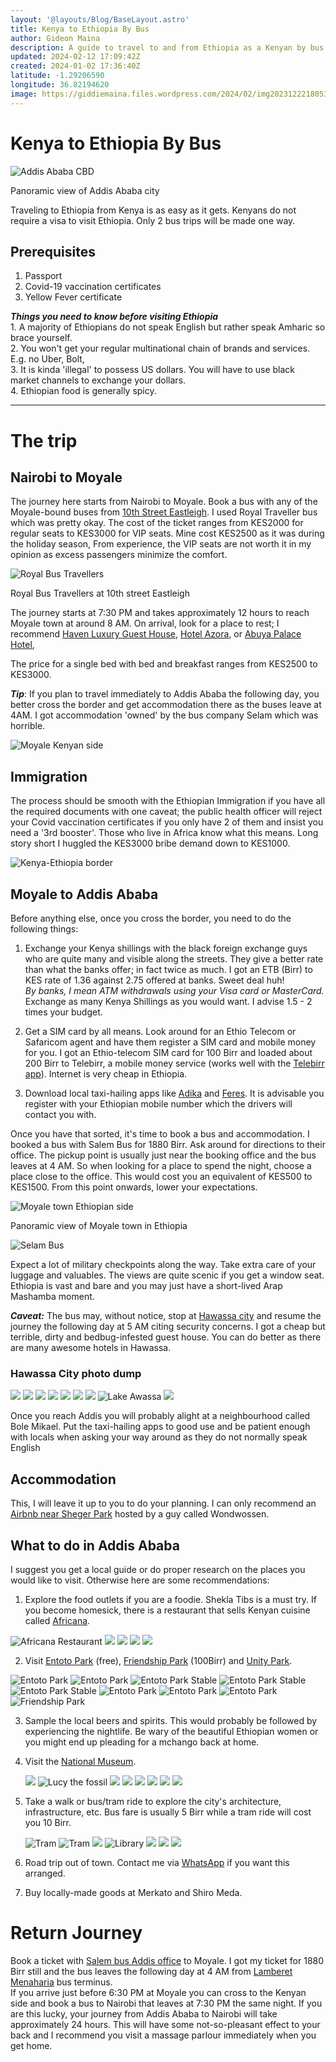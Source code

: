 ```yaml
---
layout: '@layouts/Blog/BaseLayout.astro'
title: Kenya to Ethiopia By Bus
author: Gideon Maina
description: A guide to travel to and from Ethiopia as a Kenyan by bus from a personal experience. 
updated: 2024-02-12 17:09:42Z
created: 2024-01-02 17:36:40Z
latitude: -1.29206590
longitude: 36.82194620
image: https://giddiemaina.files.wordpress.com/2024/02/img20231222180536.jpg
---
```


# Kenya to Ethiopia By Bus
![Addis Ababa CBD](https://giddiemaina.files.wordpress.com/2024/02/img20231222180536.jpg)
<figcaption>Panoramic view of Addis Ababa city</figcaption>

Traveling to Ethiopia from Kenya is as easy as it gets. Kenyans do not require a visa to visit Ethiopia. Only 2 bus trips will be made one way.

## Prerequisites

1.  Passport
2.  Covid-19 vaccination certificates
3.  Yellow Fever certificate

***Things you need to know before visiting Ethiopia***  
1\. A majority of Ethiopians do not speak English but rather speak Amharic so brace yourself.  
2\. You won't get your regular multinational chain of brands and services. E.g. no Uber, Bolt,  
3\. It is kinda 'illegal' to possess US dollars. You will have to use black market channels to exchange your dollars.  
4\. Ethiopian food is generally spicy.

* * *

# The trip

## Nairobi to Moyale

The journey here starts from Nairobi to Moyale. Book a bus with any of the Moyale-bound buses from [10th Street Eastleigh](https://www.google.com/maps/place/Tenth+St,+Nairobi/@-1.2762485,36.8514829,17.79z/data=!4m6!3m5!1s0x182f16b47065c4bb:0xfae5e7e1346150e8!8m2!3d-1.2766715!4d36.8513283!16s%2Fg%2F1tgwk1lf?entry=ttu). I used Royal Traveller bus which was pretty okay. The cost of the ticket ranges from KES2000 for regular seats to KES3000 for VIP seats. Mine cost KES2500 as it was during the holiday season, From experience, the VIP seats are not worth it in my opinion as excess passengers minimize the comfort.

![Royal Bus Travellers](https://giddiemaina.files.wordpress.com/2024/02/img20231218151940.jpg?resize=438%2C438)
<figcaption>Royal Bus Travellers at 10th street Eastleigh</figcaption>

The journey starts at 7:30 PM and takes approximately 12 hours to reach Moyale town at around 8 AM. On arrival, look for a place to rest; I recommend [Haven Luxury Guest House](https://www.google.com/maps/place/Moyale+Haven+Luxury+Guest+Hotel/@3.5216358,39.0522202,17z/data=!4m21!1m11!3m10!1s0x1795b735175655c9:0xb4d4e7c9a730cf!2sMoyale+Haven+Luxury+Guest+Hotel!5m2!4m1!1i2!8m2!3d3.5213244!4d39.0521952!10e5!16s%2Fg%2F11ts4fpdjz!3m8!1s0x1795b735175655c9:0xb4d4e7c9a730cf!5m2!4m1!1i2!8m2!3d3.5213244!4d39.0521952!16s%2Fg%2F11ts4fpdjz?entry=ttu), [Hotel Azora](https://www.google.com/maps/place/Hotel+Azora/@3.5207852,39.0551489,19z/data=!4m6!3m5!1s0x182f17fd0fda8841:0x786bc0e31fe0d13!8m2!3d3.5206875!4d39.0551875!16s%2Fg%2F11tmsxrqzw?entry=ttu), or [Abuya Palace Hotel](https://www.google.com/maps/place/Abuya+Palace+Hotel/@3.5234106,39.0614421,3a,75y/data=!3m8!1e2!3m6!1sAF1QipMWv9u11VmaIU5sRH__3dPihVNYgnV9RJC5EBcr!2e10!3e12!6shttps:%2F%2Flh5.googleusercontent.com%2Fp%2FAF1QipMWv9u11VmaIU5sRH__3dPihVNYgnV9RJC5EBcr%3Dw152-h86-k-no!7i1920!8i1080!4m14!1m2!2m1!1shotels+in+moyale+town!3m10!1s0x1795b7cecb15d603:0x952b2625cbe1927d!5m2!4m1!1i2!8m2!3d3.5234637!4d39.0616828!10e5!15sChVob3RlbHMgaW4gbW95YWxlIHRvd26SAQVob3RlbOABAA!16s%2Fg%2F11rw7m6j97?entry=ttu),

The price for a single bed with bed and breakfast ranges from KES2500 to KES3000.

***Tip***: If you plan to travel immediately to Addis Ababa the following day, you better cross the border and get accommodation there as the buses leave at 4AM. I got accommodation 'owned' by the bus company Selam which was horrible.

![Moyale Kenyan side](https://giddiemaina.files.wordpress.com/2024/02/img20231219100007.jpg)

## Immigration

The process should be smooth with the Ethiopian Immigration if you have all the required documents with one caveat; the public health officer will reject your Covid vaccination certificates if you only have 2 of them and insist you need a '3rd booster'. Those who live in Africa know what this means. Long story short I huggled the KES3000 bribe demand down to KES1000.

![Kenya-Ethiopia border](https://giddiemaina.files.wordpress.com/2024/02/img20231219115313.jpg)

## Moyale to Addis Ababa

Before anything else, once you cross the border, you need to do the following things:

1.  Exchange your Kenya shillings with the black foreign exchange guys who are quite many and visible along the streets. They give a better rate than what the banks offer; in fact twice as much. I got an ETB (Birr) to KES rate of 1.36 against 2.75 offered at banks. Sweet deal huh!  
    *By banks, I mean ATM withdrawals using your Visa card or MasterCard.*  
    Exchange as many Kenya Shillings as you would want. I advise 1.5 - 2 times your budget.
    
2.  Get a SIM card by all means. Look around for an Ethio Telecom or Safaricom agent and have them register a SIM card and mobile money for you. I got an Ethio-telecom SIM card for 100 Birr and loaded about 200 Birr to Telebirr, a mobile money service (works well with the [Telebirr app](https://play.google.com/store/apps/details?id=cn.tydic.ethiopay)). Internet is very cheap in Ethiopia.
    
3.  Download local taxi-hailing apps like [Adika](https://play.google.com/store/apps/details?id=com.adika.passenger&pcampaignid=web_share) and [Feres](https://play.google.com/store/apps/details?id=com.feres.user). It is advisable you register with your Ethiopian mobile number which the drivers will contact you with.
    

Once you have that sorted, it's time to book a bus and accommodation. I booked a bus with Salem Bus for 1880 Birr. Ask around for directions to their office. The pickup point is usually just near the booking office and the bus leaves at 4 AM. So when looking for a place to spend the night, choose a place close to the office. This would cost you an equivalent of KES500 to KES1500. From this point onwards, lower your expectations.

![Moyale town Ethiopian side](https://giddiemaina.files.wordpress.com/2024/02/moyale_ethiopian_side.jpg)
<figcaption>Panoramic view of Moyale town in Ethiopia</figcaption>

![Selam Bus](https://giddiemaina.files.wordpress.com/2024/02/img20231220032251.jpg?resize=438%2C438)

Expect a lot of military checkpoints along the way. Take extra care of your luggage and valuables. The views are quite scenic if you get a window seat. Ethiopia is vast and bare and you may just have a short-lived Arap Mashamba moment.

***Caveat:*** The bus may, without notice, stop at [Hawassa city](https://www.google.com/maps/place/Hawassa,+Ethiopia/@7.0559363,38.4490362,18337m/data=!3m2!1e3!4b1!4m6!3m5!1s0x17b14573a067b82b:0xa82c1a9985db8f16!8m2!3d7.0477329!4d38.4957849!16zL20vMDZreDkx?entry=ttu) and resume the journey the following day at 5 AM citing security concerns. I got a cheap but terrible, dirty and bedbug-infested guest house. You can do better as there are many awesome hotels in Hawassa.

### Hawassa City photo dump
![](https://giddiemaina.files.wordpress.com/2024/02/img20231220171348.jpg?resize=438%2C438)
![](https://giddiemaina.files.wordpress.com/2024/02/img20231220191359.jpg?resize=438%2C438)
![](https://giddiemaina.files.wordpress.com/2024/02/img20231220194523.jpg?resize=438%2C438)
![](https://giddiemaina.files.wordpress.com/2024/02/img20231220202108.jpg?resize=438%2C438)
![](https://giddiemaina.files.wordpress.com/2024/02/img20231220192603.jpg?resize=438%2C438)
![](https://giddiemaina.files.wordpress.com/2024/02/img20231220202556.jpg?resize=438%2C438)
![](https://giddiemaina.files.wordpress.com/2024/02/img20231220193323.jpg?resize=438%2C438)
![Lake Awassa](https://giddiemaina.files.wordpress.com/2024/02/img20231220182734.jpg?resize=438%2C438)
![](https://giddiemaina.files.wordpress.com/2024/02/img20231220191426.jpg?resize=438%2C438)

Once you reach Addis you will probably alight at a neighbourhood called Bole Mikael. Put the taxi-hailing apps to good use and be patient enough with locals when asking your way around as they do not normally speak English

## Accommodation

This, I will leave it up to you to do your planning. I can only recommend an [Airbnb near Sheger Park](https://www.airbnb.com/rooms/5367981?check_in=2024-01-27&check_out=2024-02-01&guests=1&adults=1&s=67&unique_share_id=1ffd8158-8cfc-48cd-ad7e-6b069d938689) hosted by a guy called Wondwossen.

## What to do in Addis Ababa

I suggest you get a local guide or do proper research on the places you would like to visit. Otherwise here are some recommendations:

1.  Explore the food outlets if you are a foodie. Shekla Tibs is a must try. If you become homesick, there is a restaurant that sells Kenyan cuisine called [Africana](https://maps.app.goo.gl/rUuZaKxssGaE1e5HA "African Bar and Restaurant").
   
   ![Africana Restaurant](https://giddiemaina.files.wordpress.com/2024/02/img20231224141926.jpg)
   ![](https://giddiemaina.files.wordpress.com/2024/02/img20231223133949.jpg?resize=438%2C438)
   ![](https://giddiemaina.files.wordpress.com/2024/02/img20231223165234.jpg?resize=438%2C438)
   ![](https://giddiemaina.files.wordpress.com/2024/02/img20231221174151.jpg?resize=438%2C438)
   ![](https://giddiemaina.files.wordpress.com/2024/02/img20231223204243.jpg?resize=438%2C438)
    
2.  Visit [Entoto Park](https://maps.app.goo.gl/vS9Hg6MEdZ6PvDCq6 "Entoto Park") (free), [Friendship Park](https://maps.app.goo.gl/k92QvcPNz2fxMqsh9 "Friendship Park") (100Birr) and [Unity Park](https://unitypark.et/).
    
![Entoto Park](https://giddiemaina.files.wordpress.com/2024/02/img20231222120827.jpg?resize=438%2C438)
![Entoto Park](https://giddiemaina.files.wordpress.com/2024/02/img20231222140516.jpg?resize=438%2C438)
![Entoto Park Stable](https://giddiemaina.files.wordpress.com/2024/02/img20231222140353.jpg?resize=438%2C438)
![Entoto Park Stable](https://giddiemaina.files.wordpress.com/2024/02/img20231222140340.jpg?resize=438%2C438)
![Entoto Park Stable](https://giddiemaina.files.wordpress.com/2024/02/img20231222140321.jpg?resize=438%2C438)
![Entoto Park](https://giddiemaina.files.wordpress.com/2024/02/img20231222152014.jpg?resize=438%2C438)
![Entoto Park](https://giddiemaina.files.wordpress.com/2024/02/img20231222152118.jpg?resize=438%2C438)
![Entoto Park](https://giddiemaina.files.wordpress.com/2024/02/img20231222151552.jpg?resize=438%2C438)
![Friendship Park](https://giddiemaina.files.wordpress.com/2024/02/img20231222181314.jpg?resize=438%2C438)

3.  Sample the local beers and spirits. This would probably be followed by experiencing the nightlife. Be wary of the beautiful Ethiopian women or you might end up pleading for a mchango back at home.
    
4.  Visit the [National Museum](https://maps.app.goo.gl/gPtWXHSQzyYZQ71S7 "National Museum of Ethiopia").
    
    ![](https://giddiemaina.files.wordpress.com/2024/02/img20231221153319.jpg?resize=438%2C438)
    ![Lucy the fossil](https://giddiemaina.files.wordpress.com/2024/02/img20231221161123.jpg?resize=438%2C438)
    ![](https://giddiemaina.files.wordpress.com/2024/02/img20231221165258.jpg?resize=438%2C438)
    ![](https://giddiemaina.files.wordpress.com/2024/02/img20231221161445.jpg?resize=438%2C438)
    ![](https://giddiemaina.files.wordpress.com/2024/02/img20231221170005.jpg?resize=438%2C438)
    ![](https://giddiemaina.files.wordpress.com/2024/02/img20231221170150.jpg?resize=438%2C438)
    ![](https://giddiemaina.files.wordpress.com/2024/02/img20231221170202.jpg?resize=438%2C438)
    ![](https://giddiemaina.files.wordpress.com/2024/02/img20231221165359.jpg?resize=438%2C438)

5.  Take a walk or bus/tram ride to explore the city's architecture, infrastructure, etc. Bus fare is usually 5 Birr while a tram ride will cost you 10 Birr.
    
    ![Tram](https://giddiemaina.files.wordpress.com/2024/02/img20231224131129.jpg?resize=438%2C438)
    ![Tram](https://giddiemaina.files.wordpress.com/2024/02/img20231224131206.jpg?resize=438%2C438)
    ![](https://giddiemaina.files.wordpress.com/2024/02/img20231224131847.jpg?resize=438%2C438)
    ![Library](https://giddiemaina.files.wordpress.com/2024/02/img20231226154611.jpg?resize=438%2C438)
    ![](https://giddiemaina.files.wordpress.com/2024/02/img20231223130758.jpg?resize=438%2C438)
    ![](https://giddiemaina.files.wordpress.com/2024/02/img20231223130746.jpg?resize=438%2C438)
    ![](https://giddiemaina.files.wordpress.com/2024/02/img20231225101936.jpg?resize=438%2C438)
    
6.  Road trip out of town. Contact me via [WhatsApp](https://wa.link/8k5zwh) if you want this arranged.
    
7.  Buy locally-made goods at Merkato and Shiro Meda.
    

# Return Journey

Book a ticket with [Salem bus Addis office](https://maps.app.goo.gl/4b8sDgfSzgZcxQ5R7) to Moyale. I got my ticket for 1880 Birr still and the bus leaves the following day at 4 AM from [Lamberet Menaharia](https://maps.app.goo.gl/LmBjW7t77dkdj1hq6) bus terminus.  
If you arrive just before 6:30 PM at Moyale you can cross to the Kenyan side and book a bus to Nairobi that leaves at 7:30 PM the same night. If you are this lucky, your journey from Addis Ababa to Nairobi will take approximately 24 hours. This will have some not-so-pleasant effect to your back and I recommend you visit a massage parlour immediately when you get home.
